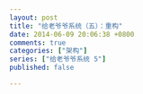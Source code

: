 ```yaml
---
layout: post
title: "给老爷爷系统（五）：重构"
date: 2014-06-09 20:06:38 +0800
comments: true
categories: ["架构"]
series: ["给老爷爷系统 5"]
published: false

---
```

